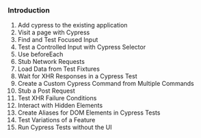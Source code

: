 
### Introduction

1) Add cypress to the existing application
2) Visit a page with Cypress
3) Find and Test Focused Input
4) Test a Controlled Input with Cypress Selector
5) Use beforeEach
6) Stub Network Requests
7) Load Data from Test Fixtures
8) Wait for XHR Responses in a Cypress Test
9) Create a Custom Cypress Command from Multiple Commands
10) Stub a Post Request
11) Test XHR Failure Conditions
12) Interact with Hidden Elements
13) Create Aliases for DOM Elements in Cypress Tests
14) Test Variations of a Feature
15) Run Cypress Tests without the UI



